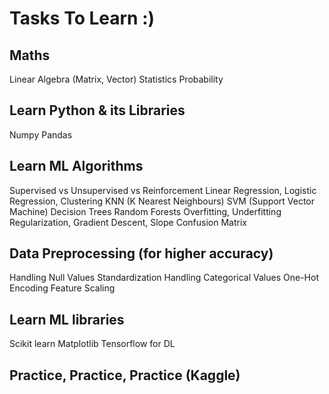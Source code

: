 
# Tasks To Learn :)

## Maths 
Linear Algebra (Matrix, Vector)
Statistics
Probability

## Learn Python & its Libraries
Numpy
Pandas

## Learn ML Algorithms 
Supervised vs Unsupervised vs Reinforcement 
Linear Regression, Logistic Regression, Clustering
KNN (K Nearest Neighbours)
SVM (Support Vector Machine)
Decision Trees
Random Forests
Overfitting, Underfitting
Regularization, Gradient Descent, Slope
Confusion Matrix

## Data Preprocessing (for higher accuracy)
Handling Null Values
Standardization
Handling Categorical Values
One-Hot Encoding
Feature Scaling

## Learn ML libraries 
Scikit learn
Matplotlib
Tensorflow for DL

## Practice, Practice, Practice (Kaggle)
